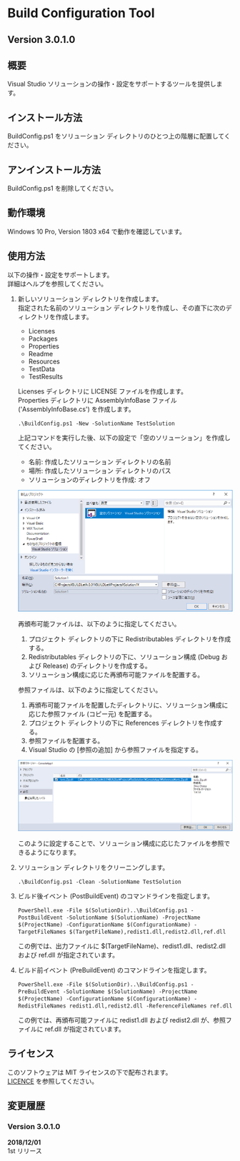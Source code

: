 Build Configuration Tool
========================

Version 3.0.1.0
---------------

概要
----
Visual Studio ソリューションの操作・設定をサポートするツールを提供します。


インストール方法
----------------
BuildConfig.ps1 をソリューション ディレクトリのひとつ上の階層に配置してください。  


アンインストール方法
--------------------
BuildConfig.ps1 を削除してください。


動作環境
--------
Windows 10 Pro, Version 1803 x64 で動作を確認しています。


使用方法
--------
以下の操作・設定をサポートします。  
詳細はヘルプを参照してください。

1. 新しいソリューション ディレクトリを作成します。  
   指定された名前のソリューション ディレクトリを作成し、その直下に次のディレクトリを作成します。

    - Licenses
    - Packages
    - Properties
    - Readme
    - Resources
    - TestData
    - TestResults

   Licenses ディレクトリに LICENSE ファイルを作成します。  
   Properties ディレクトリに AssemblyInfoBase ファイル ('AssemblyInfoBase.cs') を作成します。

   ```powershell:sample
   .\BuildConfig.ps1 -New -SolutionName TestSolution
   ```

   上記コマンドを実行した後、以下の設定で「空のソリューション」を作成してください。

   - 名前: 作成したソリューション ディレクトリの名前
   - 場所: 作成したソリューション ディレクトリのパス
   - ソリューションのディレクトリを作成: オフ

   ![新しいプロジェクト](./images/NewSolution.png)

   再頒布可能ファイルは、以下のように指定してください。
   
   1. プロジェクト ディレクトリの下に Redistributables ディレクトリを作成する。
   2. Redistributables ディレクトリの下に、ソリューション構成 (Debug および Release) のディレクトリを作成する。
   3. ソリューション構成に応じた再頒布可能ファイルを配置する。

   参照ファイルは、以下のように指定してください。

   1. 再頒布可能ファイルを配置したディレクトリに、ソリューション構成に応じた参照ファイル (コピー元) を配置する。
   2. プロジェクト ディレクトリの下に References ディレクトリを作成する。
   2. 参照ファイルを配置する。
   3. Visual Studio の [参照の追加] から参照ファイルを指定する。

   ![参照の追加](./images/AddReference.png)

   このように設定することで、ソリューション構成に応じたファイルを参照できるようになります。

2. ソリューション ディレクトリをクリーニングします。

   ```powershell:sample
   .\BuildConfig.ps1 -Clean -SolutionName TestSolution
   ```

3. ビルド後イベント (PostBuildEvent) のコマンドラインを指定します。

   ```powershell:sample
   PowerShell.exe -File $(SolutionDir)..\BuildConfig.ps1 -PostBuildEvent -SolutionName $(SolutionName) -ProjectName $(ProjectName) -ConfigurationName $(ConfigurationName) -TargetFileNames $(TargetFileName),redist1.dll,redist2.dll,ref.dll
   ```

   この例では、出力ファイルに $(TargetFileName)、redist1.dll、redist2.dll および ref.dll が指定されています。

4. ビルド前イベント (PreBuildEvent) のコマンドラインを指定します。

   ```powershell:sample
   PowerShell.exe -File $(SolutionDir)..\BuildConfig.ps1 -PreBuildEvent -SolutionName $(SolutionName) -ProjectName $(ProjectName) -ConfigurationName $(ConfigurationName) -RedistFileNames redist1.dll,redist2.dll -ReferenceFileNames ref.dll
   ```

   この例では、再頒布可能ファイルに redist1.dll および redist2.dll が、参照ファイルに ref.dll が指定されています。

ライセンス
----------
このソフトウェアは MIT ライセンスの下で配布されます。  
[LICENCE](/LICENSE "LICENSE") を参照してください。


変更履歴
--------
### Version 3.0.1.0
**2018/12/01**  
1st リリース
